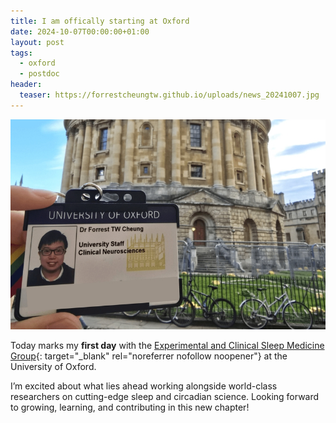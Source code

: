 ```yaml
---
title: I am offically starting at Oxford
date: 2024-10-07T00:00:00+01:00
layout: post
tags:
  - oxford
  - postdoc
header:
  teaser: https://forrestcheungtw.github.io/uploads/news_20241007.jpg
---
```

![](/uploads/news_20241007.jpg)

Today marks my **first day** with the [Experimental and Clinical Sleep Medicine Group](https://www.ndcn.ox.ac.uk/research/experimental-and-clinical-sleep-medicine-group){: target="_blank" rel="noreferrer nofollow noopener"} at the University of Oxford.

I’m excited about what lies ahead working alongside world-class researchers on cutting-edge sleep and circadian science.
Looking forward to growing, learning, and contributing in this new chapter!